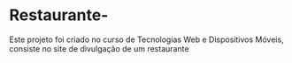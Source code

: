 # Restaurante-
Este projeto foi criado no curso de Tecnologias Web e Dispositivos Móveis, consiste no site de divulgação de um restaurante

